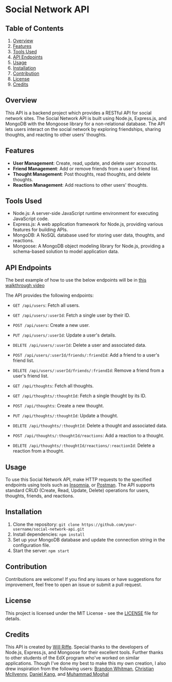 # Social Network API

## Table of Contents

1. [Overview](#overview)
2. [Features](#features)
3. [Tools Used](#tools-used)
4. [API Endpoints](#api-endpoints)
5. [Usage](#usage)
6. [Installation](#installation)
7. [Contribution](#contribution)
8. [License](#license)
9. [Credits](#credits)

## Overview

This API is a backend project which provides a RESTful API for social network sites. The Social Network API is built using Node.js, Express.js, and MongoDB with the Mongoose library for a non-relational database. The API lets users interact on the social network by exploring friendships, sharing thoughts, and reacting to other users' thoughts.

## Features

- **User Management**: Create, read, update, and delete user accounts.
- **Friend Management**: Add or remove friends from a user's friend list.
- **Thought Management**: Post thoughts, read thoughts, and delete thoughts.
- **Reaction Management**: Add reactions to other users' thoughts.

## Tools Used

- Node.js: A server-side JavaScript runtime environment for executing JavaScript code.
- Express.js: A web application framework for Node.js, providing various features for building APIs.
- MongoDB: A NoSQL database used for storing user data, thoughts, and reactions.
- Mongoose: A MongoDB object modeling library for Node.js, providing a schema-based solution to model application data.

## API Endpoints

The best example of how to use the below endpoints will be in [this walkthrough video](https://clipchamp.com/watch/ZwxW0CQTkk3)

The API provides the following endpoints:

- `GET /api/users`: Fetch all users.
- `GET /api/users/:userId`: Fetch a single user by their ID.
- `POST /api/users`: Create a new user.
- `PUT /api/users/:userId`: Update a user's details.
- `DELETE /api/users/:userId`: Delete a user and associated data.

- `POST /api/users/:userId/friends/:friendId`: Add a friend to a user's friend list.
- `DELETE /api/users/:userId/friends/:friendId`: Remove a friend from a user's friend list.

- `GET /api/thoughts`: Fetch all thoughts.
- `GET /api/thoughts/:thoughtId`: Fetch a single thought by its ID.
- `POST /api/thoughts`: Create a new thought.
- `PUT /api/thoughts/:thoughtId`: Update a thought.
- `DELETE /api/thoughts/:thoughtId`: Delete a thought and associated data.

- `POST /api/thoughts/:thoughtId/reactions`: Add a reaction to a thought.
- `DELETE /api/thoughts/:thoughtId/reactions/:reactionId`: Delete a reaction from a thought.


## Usage

To use this Social Network API, make HTTP requests to the specified endpoints using tools such as [Insomnia](https://insomnia.rest/), or [Postman](https://www.postman.com/product/api-client/). The API supports standard CRUD (Create, Read, Update, Delete) operations for users, thoughts, friends, and reactions. 

## Installation

1. Clone the repository: `git clone https://github.com/your-username/social-network-api.git`
2. Install dependencies: `npm install`
3. Set up your MongoDB database and update the connection string in the configuration file.
4. Start the server: `npm start`

## Contribution

Contributions are welcome! If you find any issues or have suggestions for improvement, feel free to open an issue or submit a pull request.

## License

This project is licensed under the MIT License - see the [LICENSE](https://github.com/your-username/social-network-api/blob/main/LICENSE) file for details.

## Credits

This API is created by [Will Riffe](https://github.com/Will-Riffe). Special thanks to the developers of Node.js, Express.js, and Mongoose for their excellent tools. Further thanks to other students of the EdX program who've worked on similar applications. Though I've done my best to make this my own creation, I also drew inspiration from the following users: [Brandon Whitman](https://github.com/Bwhitman33/Api-for-Social-Network), [Christian McIlvenny](https://github.com/TDGNate/Social-Network-API/blob/main/README.md), [Daniel Kang](https://github.com/DKhubgit/Social-Network-API/tree/main), and [Muhammad Moghal](https://github.com/mmoghal/Social-Network-API/blob/main/README.md)